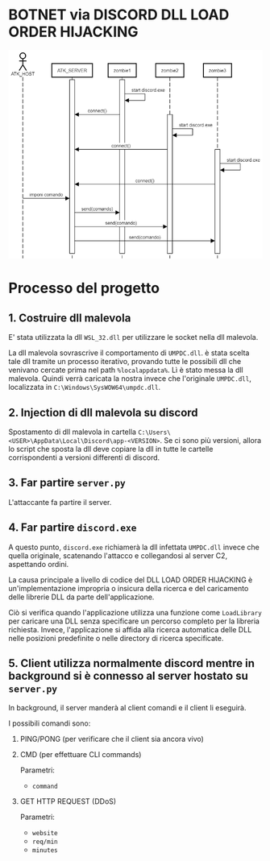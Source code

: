 # BOTNET via DISCORD DLL LOAD ORDER HIJACKING

<img alt="Sequence Diagram" src="documentazione/presentazione/immagini_presentazione/sequence_diagram/img.png" />

# Processo del progetto

## 1. Costruire dll malevola

E' stata utilizzata la dll `WSL_32.dll` per utilizzare le socket nella dll malevola.

La dll malevola sovrascrive il comportamento di `UMPDC.dll`. è stata scelta tale dll tramite un processo iterativo, provando tutte le possibili dll che venivano cercate prima nel path `%localappdata%`. Lì è stato messa la dll malevola. Quindi verrà caricata la nostra invece che l'originale `UMPDC.dll`, localizzata in `C:\Windows\SysWOW64\umpdc.dll`.

## 2. Injection di dll malevola su discord

Spostamento di dll malevola in cartella `C:\Users\<USER>\AppData\Local\Discord\app-<VERSION>`.
Se ci sono più versioni, allora lo script che sposta la dll deve copiare la dll in tutte le cartelle corrispondenti a versioni differenti di discord.

## 3. Far partire `server.py`

L'attaccante fa partire il server.

## 4. Far partire `discord.exe` 

A questo punto, `discord.exe` richiamerà la dll infettata `UMPDC.dll` invece che quella originale, scatenando l'attacco e collegandosi al server C2, aspettando ordini.

La causa principale a livello di codice del DLL LOAD ORDER HIJACKING è un'implementazione impropria o insicura della ricerca e del caricamento delle librerie DLL da parte dell'applicazione.

Ciò si verifica quando l'applicazione utilizza una funzione come `LoadLibrary` per caricare una DLL senza specificare un percorso completo per la libreria richiesta. Invece, l'applicazione si affida alla ricerca automatica delle DLL nelle posizioni predefinite o nelle directory di ricerca specificate.

## 5. Client utilizza normalmente discord mentre in background si è connesso al server hostato su `server.py`

In background, il server manderà al client comandi e il client li eseguirà.

I possibili comandi sono:
1. PING/PONG (per verificare che il client sia ancora vivo)
2. CMD (per effettuare CLI commands)

    Parametri:
    * `command`
3. GET HTTP REQUEST (DDoS)
    
    Parametri:
    * `website`
    * `req/min`
    * `minutes`

